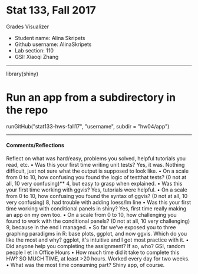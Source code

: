 # Stat 133, Fall 2017

Grades Visualizer

- Student name: Alina Skripets
- Github username: AlinaSkripets
- Lab section: 110
- GSI: Xiaoqi Zhang

-----

library(shiny)
# Run an app from a subdirectory in the repo
runGitHub("stat133-hws-fall17", "username", subdir = "hw04/app")

------
#### Comments/Reflections

Reflect on what was hard/easy, problems you solved, helpful tutorials you read, etc.
• Was this your first time writing unit tests?
Yes, it was. Nothing difficult, just not sure what the output is supposed to look like.
• On a scale from 0 to 10, how confusing you found the logic of testthat tests? (0 not
at all, 10 very confusing)**
4, but easy to grasp when explained.
• Was this your first time working with ggvis?
Yes, tutorials were helpful.
• On a scale from 0 to 10, how confusing you found the syntax of ggvis? (0 not at all,
10 very confusing)
8, had trouble with adding loess/lm line
• Was this your first time working with conditional panels in shiny?
Yes, first time really making an app on my own too. 
• On a scale from 0 to 10, how challenging you found to work with the conditional panels?
(0 not at all, 10 very challenging)
9, because in the end I managed.
• So far we’ve exposed you to three graphing paradigms in R: base plots, ggplot, and
now ggvis. Which do you like the most and why?
ggplot, it's intuitive and I got most practice with it. 
• Did anyone help you completing the assignment? If so, who?
GSI, random people I et in Office Hours
• How much time did it take to complete this HW?
SO MUCH TIME, at least >20 hours. Worked every day for two weeks.
• What was the most time consuming part?
Shiny app, of course. 